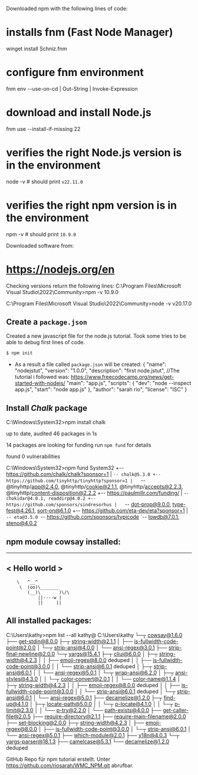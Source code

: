 Downloaded npm with the following lines of code:
# installs fnm (Fast Node Manager)
winget install Schniz.fnm
# configure fnm environment
fnm env --use-on-cd | Out-String | Invoke-Expression
# download and install Node.js
fnm use --install-if-missing 22
# verifies the right Node.js version is in the environment
node -v # should print `v22.11.0`
# verifies the right npm version is in the environment
npm -v # should print `10.9.0`

Downloaded software from: 
# https://nodejs.org/en

Checking versions return the following lines:
C:\Program Files\Microsoft Visual Studio\2022\Community>npm -v
10.9.0

C:\Program Files\Microsoft Visual Studio\2022\Community>node -v
v20.17.0

## Create a `package.json`
Created a new javascript file for the node.js tutorial. Took some tries to be able to debug first lines of code. 


  ```bash
  $ npm init
  ```

- As a result a file called `package.json` will be created:
  {
  "name": "nodejstut",
  "version": "1.0.0",
  "description": "first node.jstut", 
  //The tutorial i followed was: https://www.freecodecamp.org/news/get-started-with-nodejs/
  "main": "app.js",
  "scripts": {
   "dev": "node --inspect app.js",
    "start": "node app.js"
  },
  "author": "sarah rio",
  "license": "ISC"
}

## Install _Chalk_ package

C:\Windows\System32>npm install chalk

up to date, audited 46 packages in 1s

14 packages are looking for funding
  run `npm fund` for details

found 0 vulnerabilities

C:\Windows\System32>npm fund
System32
+-- https://github.com/chalk/chalk?sponsor=1
|   `-- chalk@5.3.0
+-- https://github.com/tinyhttp/tinyhttp?sponsor=1
|   `-- @tinyhttp/app@2.4.0, @tinyhttp/cookie@2.1.1, @tinyhttp/accepts@2.2.3, @tinyhttp/content-disposition@2.2.2
+-- https://paulmillr.com/funding/
|   `-- chokidar@4.0.1, readdirp@4.0.2
+-- https://github.com/sponsors/sindresorhus
|   `-- dot-prop@9.0.0, type-fest@4.26.1, sort-on@6.1.0
+-- https://github.com/eta-dev/eta?sponsor=1
|   `-- eta@3.5.0
`-- https://github.com/sponsors/typicode
    `-- lowdb@7.0.1, steno@4.0.2

## npm module cowsay installed: 
 _____________
< Hello world >
 -------------
        \   ^__^
         \  (oo)\_______
            (__)\       )\/\
                ||----w |
                ||     ||

## All installed packages:
C:\Users\kathy>npm list --all
kathy@ C:\Users\kathy
└─┬ cowsay@1.6.0
  ├── get-stdin@8.0.0
  ├─┬ string-width@2.1.1
  │ ├── is-fullwidth-code-point@2.0.0
  │ └─┬ strip-ansi@4.0.0
  │   └── ansi-regex@3.0.1
  ├── strip-final-newline@2.0.0
  └─┬ yargs@15.4.1
    ├─┬ cliui@6.0.0
    │ ├─┬ string-width@4.2.3
    │ │ ├── emoji-regex@8.0.0 deduped
    │ │ ├── is-fullwidth-code-point@3.0.0
    │ │ └── strip-ansi@6.0.1 deduped
    │ ├─┬ strip-ansi@6.0.1
    │ │ └── ansi-regex@5.0.1
    │ └─┬ wrap-ansi@6.2.0
    │   ├─┬ ansi-styles@4.3.0
    │   │ └─┬ color-convert@2.0.1
    │   │   └── color-name@1.1.4
    │   ├─┬ string-width@4.2.3
    │   │ ├── emoji-regex@8.0.0 deduped
    │   │ ├── is-fullwidth-code-point@3.0.0
    │   │ └── strip-ansi@6.0.1 deduped
    │   └─┬ strip-ansi@6.0.1
    │     └── ansi-regex@5.0.1
    ├── decamelize@1.2.0
    ├─┬ find-up@4.1.0
    │ ├─┬ locate-path@5.0.0
    │ │ └─┬ p-locate@4.1.0
    │ │   └─┬ p-limit@2.3.0
    │ │     └── p-try@2.2.0
    │ └── path-exists@4.0.0
    ├── get-caller-file@2.0.5
    ├── require-directory@2.1.1
    ├── require-main-filename@2.0.0
    ├── set-blocking@2.0.0
    ├─┬ string-width@4.2.3
    │ ├── emoji-regex@8.0.0
    │ ├── is-fullwidth-code-point@3.0.0
    │ └─┬ strip-ansi@6.0.1
    │   └── ansi-regex@5.0.1
    ├── which-module@2.0.1
    ├── y18n@4.0.3
    └─┬ yargs-parser@18.1.3
      ├── camelcase@5.3.1
      └── decamelize@1.2.0 deduped


GitHub Repo für npm tutorial erstellt.
Unter https://github.com/riosarah/WMC_NPM.git abrufbar.
